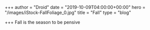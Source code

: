 +++
author = "Droid"
date = "2019-10-09T04:00:00+00:00"
hero = "/images/iStock-FallFoliage_0.jpg"
title = "Fall"
type = "blog"

+++
Fall is the season to be pensive